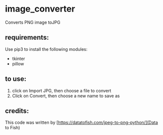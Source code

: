 # image_converter
Converts PNG image toJPG

## requirements:
Use pip3 to install the following modules:
- tkinter
- pillow

## to use:
1. click on Import JPG, then choose a file to convert
2. Click on Convert, then choose a new name to save as

## credits:
This code was written by [https://datatofish.com/jpeg-to-png-python/](Data to Fish)
